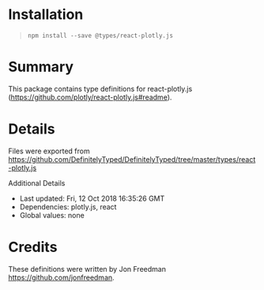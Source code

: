 # Installation
> `npm install --save @types/react-plotly.js`

# Summary
This package contains type definitions for react-plotly.js (https://github.com/plotly/react-plotly.js#readme).

# Details
Files were exported from https://github.com/DefinitelyTyped/DefinitelyTyped/tree/master/types/react-plotly.js

Additional Details
 * Last updated: Fri, 12 Oct 2018 16:35:26 GMT
 * Dependencies: plotly.js, react
 * Global values: none

# Credits
These definitions were written by Jon Freedman <https://github.com/jonfreedman>.

